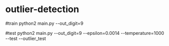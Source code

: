 # outlier-detection

#train
python2 main.py --out_digit=9

#test
python2 main.py --out_digit=9 --epsilon=0.0014 --temperature=1000 --test --outlier_test

